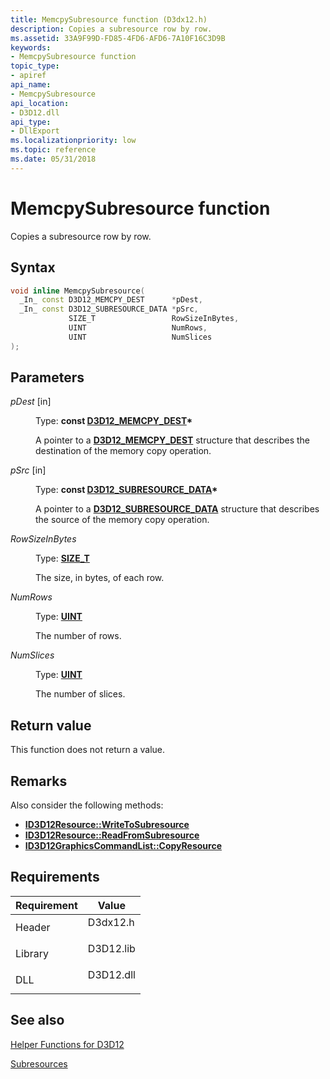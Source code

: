 ```yaml
---
title: MemcpySubresource function (D3dx12.h)
description: Copies a subresource row by row.
ms.assetid: 33A9F99D-FD85-4FD6-AFD6-7A10F16C3D9B
keywords:
- MemcpySubresource function
topic_type:
- apiref
api_name:
- MemcpySubresource
api_location:
- D3D12.dll
api_type:
- DllExport
ms.localizationpriority: low
ms.topic: reference
ms.date: 05/31/2018
---
```


# MemcpySubresource function

Copies a subresource row by row.

## Syntax


```C++
void inline MemcpySubresource(
  _In_ const D3D12_MEMCPY_DEST      *pDest,
  _In_ const D3D12_SUBRESOURCE_DATA *pSrc,
             SIZE_T                 RowSizeInBytes,
             UINT                   NumRows,
             UINT                   NumSlices
);
```



## Parameters

<dl> <dt>

*pDest* \[in\]
</dt> <dd>

Type: **const [**D3D12\_MEMCPY\_DEST**](/windows/desktop/api/d3d12/ns-d3d12-d3d12_memcpy_dest)\***

A pointer to a [**D3D12\_MEMCPY\_DEST**](/windows/desktop/api/d3d12/ns-d3d12-d3d12_memcpy_dest) structure that describes the destination of the memory copy operation.

</dd> <dt>

*pSrc* \[in\]
</dt> <dd>

Type: **const [**D3D12\_SUBRESOURCE\_DATA**](/windows/desktop/api/d3d12/ns-d3d12-d3d12_subresource_data)\***

A pointer to a [**D3D12\_SUBRESOURCE\_DATA**](/windows/desktop/api/d3d12/ns-d3d12-d3d12_subresource_data) structure that describes the source of the memory copy operation.

</dd> <dt>

*RowSizeInBytes* 
</dt> <dd>

Type: **[**SIZE\_T**](/windows/desktop/WinProg/windows-data-types)**

The size, in bytes, of each row.

</dd> <dt>

*NumRows* 
</dt> <dd>

Type: **[**UINT**](/windows/desktop/WinProg/windows-data-types)**

The number of rows.

</dd> <dt>

*NumSlices* 
</dt> <dd>

Type: **[**UINT**](/windows/desktop/WinProg/windows-data-types)**

The number of slices.

</dd> </dl>

## Return value

This function does not return a value.

## Remarks

Also consider the following methods:

-   [**ID3D12Resource::WriteToSubresource**](/windows/desktop/api/d3d12/nf-d3d12-id3d12resource-writetosubresource)
-   [**ID3D12Resource::ReadFromSubresource**](/windows/desktop/api/d3d12/nf-d3d12-id3d12resource-readfromsubresource)
-   [**ID3D12GraphicsCommandList::CopyResource**](/windows/desktop/api/d3d12/nf-d3d12-id3d12graphicscommandlist-copyresource)

## Requirements



| Requirement | Value |
|--------------------|--------------------------------------------------------------------------------------|
| Header<br/>  | <dl> <dt>D3dx12.h</dt> </dl>  |
| Library<br/> | <dl> <dt>D3D12.lib</dt> </dl> |
| DLL<br/>     | <dl> <dt>D3D12.dll</dt> </dl> |



## See also

<dl> <dt>

[Helper Functions for D3D12](helper-functions-for-d3d12.md)
</dt> <dt>

[Subresources](subresources.md)
</dt> </dl>

 

